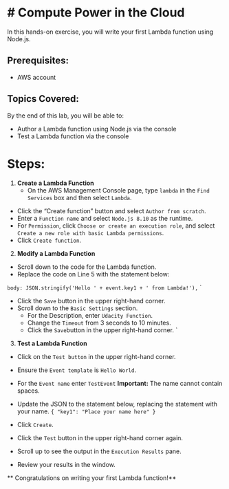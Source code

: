 # # Compute Power in the Cloud
In this hands-on exercise, you will write your first Lambda function using Node.js.
## Prerequisites:
- AWS account
## Topics Covered:
By the end of this lab, you will be able to:
- Author a Lambda function using Node.js via the console
- Test a Lambda function via the console

# Steps:
1. **Create a Lambda Function**
   - On the AWS Management Console page, type `lambda` in the `Find Services` box and then select `Lambda`.
  - Click the “Create function” button and select `Author from scratch`.
  - Enter a `Function name` and select `Node.js 8.10` as the runtime.
  - For `Permission`, click `Choose or create an execution role`, and select `Create a new role with basic Lambda permissions`.
  - Click `Create function`.
2. **Modify a Lambda Function**
  - Scroll down to the code for the Lambda function.
  - Replace the code on Line 5 with the statement below:
  
`
body: JSON.stringify('Hello ' + event.key1 + ' from Lambda!'),
`
`
* Click the `Save` button in the upper right-hand corner.
* Scroll down to the `Basic Settings` section.
    * For the Description, enter `Udacity Function`.
    * Change the `Timeout` from 3 seconds to 10 minutes.
    * Click the `Save`button in the upper right-hand corner.
 `
 
3. **Test a Lambda Function**
  - Click on the `Test button` in the upper right-hand corner.
  - Ensure the `Event template` is `Hello World`.
  - For the `Event name` enter `TestEvent`
    **Important:** The name cannot contain spaces.
  - Update the JSON to the statement below, replacing the statement with your name.
`
{
  "key1": "Place your name here"
}
`

  - Click `Create`.
  - Click the `Test` button in the upper right-hand corner again.
  - Scroll up to see the output in the `Execution Results` pane.
  - Review your results in the window.
  
  ** Congratulations on writing your first Lambda function!**
